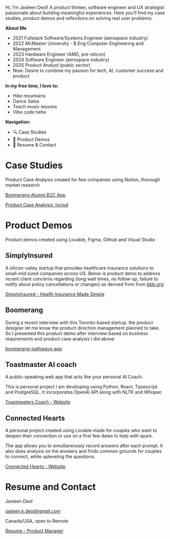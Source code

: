 
Hi, I’m Jasleen Deol! A product thinker, software engineer and UX strategist passionate about building meaningful experiences. Here you’ll find my case studies, product demos and reflections on solving real user problems.

**About Me**
- 2021 Fullstack Software/Systems Engineer (aerospace industry)
- 2022 McMaster University - B.Eng Computer Engineering and Management
- 2023 Hardware Engineer (AMD, pre-silicon)
- 2024 Software Engineer (aerospace industry)
- 2025 Product Analyst (public sector)
- Now: Desire to combine my passion for tech, AI, customer success and product

**In my free time, I love to:**
- Hike mountains
- Dance Salsa
- Teach music lessons
- Vibe code hehe

**Navigation:**

- 🔍 Case Studies
- 🎥 Product Demos
- 📄 Resume & Contact

# Case Studies

Product Case Analysis created for few companies using Notion, thorough market research 

[Boomerang Alumni B2C App](https://www.notion.so/Boomerang-Alumni-B2C-App-2658ec37e04480b794f2d4687b2aee1c?pvs=21) 

[Product Case Analysis: Includ](https://www.notion.so/Product-Case-Analysis-Includ-2418ec37e044801fb2a6e48673f1524f?pvs=21) 

# Product Demos

Product demos created using Lovable, Figma, Github and Visual Studio

## SimplyInsured

A silicon-valley startup that provides healthcare insurance solutions to small-mid sized companies across US. Below is product demo  to address recent client concerns regarding (long wait times, no follow up, failure to notify about policy cancellations or changes) as derived from from [bbb.org](http://bbb.org/):

[SimplyInsured - Health Insurance Made Simple](https://preview--simply-care-proto.lovable.app/) 


## Boomerang

During a recent interview with this Toronto-based startup, the product designer let me know the product direction management planned to take. So I presented this product demo after interview based on business requirements and product case analysis I did above:

[boomerang-pathways-app](https://preview--boomerang-pathways-app.lovable.app/dashboard) 


## Toastmaster AI coach

A public-speaking web app that acts like your personal AI Coach.

This is personal project I am developing using Python, React, Typescript and PostgreSQL. It incorporates OpenAI API along with NLTK and Whisper.

[Toastmasters Coach - Website](https://www.figma.com/proto/as6PA96jKmy5fEWSjMm0zN/Toastmasters-Coach?node-id=1-2&t=MlNnxMR0nzXEOGul-1&starting-point-node-id=1%3A2)


## Connected Hearts

A personal project created using Lovable made for couples who want to deepen their connection or use on a first few dates to help with spark.

The app allows you to simultaneously record answers after each prompt. It also does analysis on the answers and finds common grounds for couples to connect, while upleveling the questions. 

[Connected Hearts - Website](https://preview--spark-conversations-ai-crafted.lovable.app/)

# Resume and Contact

Jasleen Deol

jasleen.k.deol@gmail.com

Canada/USA, open to Remote

[Resume - Product Manager](https://drive.google.com/file/d/1z24Uncn0DqgzQFkIgkTTZXjIBGJwGaDm/view?usp=sharing)

